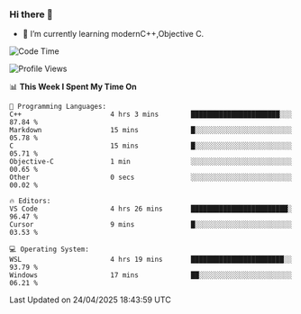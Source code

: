 ### Hi there 👋
- 🌱 I’m currently learning modernC++,Objective C.
<!--
**Asukaki7/Asukaki7** is a ✨ _special_ ✨ repository because its `README.md` (this file) appears on your GitHub profile.

Here are some ideas to get you started:

- 🔭 I’m currently working on ...
- 🌱 I’m currently learning ...
- 👯 I’m looking to collaborate on ...
- 🤔 I’m looking for help with ...
- 💬 Ask me about ...
- 📫 How to reach me: ...
- 😄 Pronouns: ...
- ⚡ Fun fact: ...
-->
<!--START_SECTION:waka-->
![Code Time](http://img.shields.io/badge/Code%20Time-532%20hrs%2013%20mins-blue)

![Profile Views](http://img.shields.io/badge/Profile%20Views-1-blue)

📊 **This Week I Spent My Time On** 

```text
💬 Programming Languages: 
C++                      4 hrs 3 mins        ██████████████████████░░░   87.84 % 
Markdown                 15 mins             █░░░░░░░░░░░░░░░░░░░░░░░░   05.78 % 
C                        15 mins             █░░░░░░░░░░░░░░░░░░░░░░░░   05.71 % 
Objective-C              1 min               ░░░░░░░░░░░░░░░░░░░░░░░░░   00.65 % 
Other                    0 secs              ░░░░░░░░░░░░░░░░░░░░░░░░░   00.02 % 

🔥 Editors: 
VS Code                  4 hrs 26 mins       ████████████████████████░   96.47 % 
Cursor                   9 mins              █░░░░░░░░░░░░░░░░░░░░░░░░   03.53 % 

💻 Operating System: 
WSL                      4 hrs 19 mins       ███████████████████████░░   93.79 % 
Windows                  17 mins             ██░░░░░░░░░░░░░░░░░░░░░░░   06.21 % 
```


 Last Updated on 24/04/2025 18:43:59 UTC
<!--END_SECTION:waka-->
